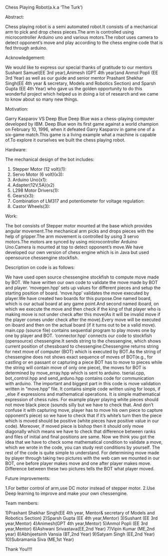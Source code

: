Chess Playing Robot(a.k.a ‘The Turk’)
 
 Abstract:

Chess playing robot is a semi automated robot.It consists of a mechanical arm to pick and drop chess pieces.The arm is controlled using microcontroller Arduino uno and various motors.The robot uses camera to detect opponent’s move and play according to the chess engine code that is fed through arduino.

Acknowledgement:

We would like to express our special thanks of gratitude to our mentors Sushant Samuel(EE 3rd year),Animesh (GPT 4th year)and Anmol Popli (EE 3rd Year) as well as our guide and senior mentor Prashant Shekhar Singh(EE 4th  year & secretary, Models and Robotics Section) and Sparsh Gupta (EE 4th Year) who gave us the golden opportunity to do this wonderful project  which helped us in doing a lot of research and we came to know about so many new things.

Motivation:

Garry Kasparov VS Deep Blue
Deep Blue was a chess-playing computer developed by IBM. Deep Blue won its first game against a world champion on February 10, 1996, when it defeated Garry Kasparov in game one of a six-game match.This game is a living example what a machine is capable of.To explore it ourselves we built the chess playing robot.

Hardware:

The mechanical design of the bot includes:
1)	Stepper  Motor (12 volt)(1):
2)	Servo Motor (6 volt)(x3):
3)	Arduino Uno(x1):
4)	Adapter(12V,5A)(x2)
5)	L298 Motor Drivers(1):
6)	Gears(x3):
7)	Combination of LM317 and potentiometer  for voltage regulation:
 8) Castor Wheels(3):
 
Work:

The bot consists of Stepper motor mounted at the base which provides angular movement.The mechanical arm picks and drops pieces with the help of gripper.The arm movement is controlled by using 3 servo motors.The motors are synced by using microcontroller Arduino Uno.Camera is mounted at top to detect opponent’s move.We have developed our own version of chess engine which is in Java but used opensource chessengine stockfish.

Description on code is as follows:

We have used open source chessengine stockfish to compute move made by BOT. We have written our own code to validate the move made by BOT and player.
‘movegen.hpp’ sets up values for different pieces and setup the starting position of board. ‘move.hpp’ validates the move executed by player.We have created two boards for this purpose.One named board, which is our actual board at any game point.And second named iboard, on which we execute the move and then check if the king of that player who is making move is not under check after this move(As it will be invalid move if the player comes under check after the move).Every move will be executed on iboard and then on the actual board (if it turns out to be a valid move). 
main.cpp (source file) contains sequential program to play moves one by one by player and BOT.
‘connector.hpp’ connects our code to stockfish (opensource) chessengine.It sends string to the chessengine, which shows current position of chessboard to chessengine.Chessengine returns string for next move of computer (BOT) which is executed by BOT.As the string of chessengine does not shows exact sequence of moves of BOT(e.g., for castling or en passant or capturing a piece BOT has to move to pieces while the string will contain move of only one piece), the moves for BOT is determined by move_erray.hpp which is sent to arduino. tserial.cpp, bot_control.hpp and send_arduno.hpp contains code for communication with arduino. 
The important and biggest part in this code is move validation written in “move.hpp” file. It contains simple code written using for loops, if _else if expressions and mathematical operations. It is simple mathematical expression of chess rules. For example player playing white pieces should not move black piece (sounds silly but we have to check that. And don’t confuse it with capturing move, player has to move his own piece to capture opponent’s piece) so we have to check that if it’s white’s turn then the piece which is moved should be positive (white pieces have positive value in our code).  Moreover, if moved piece is bishop then it should only move diagonally which means we have to check that difference between ranks and files of initial and final positions are same. Now we think you got the idea that we have to check some mathematical condition to validate a move, which we wrote in the code, you can study rest conditions by yourself. The rest of the code is quite simple to understand.
For determining move made by player through taking two pictures with the web cam we mounted in our BOT, one before player makes move and one after player makes move. Difference between these two pictures tells the BOT what player moved.

Future improvements:

1.For better control of arm,use DC motor instead of stepper motor.
2.Use Deep learning to improve and make your own chessengine.

Team members:

1)Prashant Shekhar Singh(EE 4th year, Mentor& secretary of Models and Robotics Section)
2)Sparsh Gupta (EE 4th year,Mentor)
3)Sushant (EE 3rd year,Mentor)
4)Animesh(GPT 4th year,Mentor)
5)Anmol Popli (EE 3rd year,Mentor)
6)Ashwani Srivastava(EE,2nd Year)
7)Vipin Kumar (ME,2nd year)
8)Abhijeetsinh Vansia (BT,2nd Year)
9)Satyam Singh (EE,2nd Year)
10)Subramania Siva (ME,1st Year)
 

Thank You!!!!





